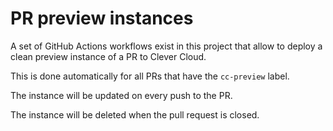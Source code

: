 # PR preview instances

A set of GitHub Actions workflows exist in this project that allow to deploy a clean preview instance of a PR to Clever Cloud.

This is done automatically for all PRs that have the `cc-preview` label.

The instance will be updated on every push to the PR.

The instance will be deleted when the pull request is closed.
